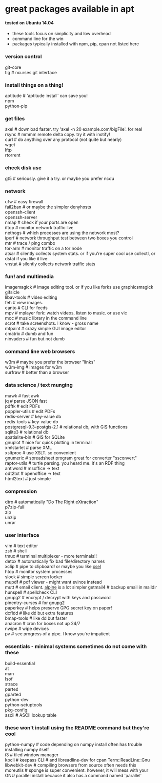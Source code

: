 # great packages available in apt  
#### tested on Ubuntu 14.04  
  
* these tools focus on simplicity and low overhead  
 * command line for the win  
* packages typically installed with npm, pip, cpan not listed here  
  
### version control  
git-core  
tig # ncurses git interface  
  
### install things on a thing!  
aptitude # 'aptitude install' can save you!  
npm  
python-pip  
  
### get files  
axel # download faster. try 'axel -n 20 example.com/bigFile'. for real  
rsync # mmmm remote delta copy. try it with inotify!  
curl # do anything over any protocol (not quite but nearly)  
wget  
lftp  
rtorrent  
  
### check disk use  
gt5 # seriously.  give it a try. or maybe you prefer ncdu  
  
### network  
ufw # easy firewall  
fail2ban # or maybe the simpler denyhosts  
openssh-client  
openssh-server  
nmap # check if your ports are open  
iftop # monitor network traffic live  
nethogs # which processes are using the network most?  
iperf # network throughput test between two boxes you control  
mtr # trace / ping combo  
tor-arm # monitor traffic on a tor node  
atsar # silently collects system stats. or if you're super cool use collectl, or dstat if you like it live  
vnstat # silently collects network traffic stats  
  
### fun! and multimedia  
imagemagick # image editing tool. or if you like forks use graphicsmagick  
gifsicle  
libav-tools # video editing  
feh # view images.  
canto # CLI for feeds  
mpv # mplayer fork: watch videos, listen to music. or use vlc  
moc # music library in the command line  
scrot # take screenshots. I know - gross name  
mtpaint # crazy simple GUI image editor  
cmatrix # dumb and fun  
ninvaders # fun but not dumb  
  
### command line web browsers  
w3m # maybe you prefer the browser "links"  
w3m-img # images for w3m  
surfraw # better than a browser  
  
### data science / text munging  
mawk # fast awk  
jq # parse JSON fast  
pdftk # edit PDFs  
poppler-utils # edit PDFs  
redis-server # key-value db  
redis-tools # key-value db  
postgresql-9.3-postgis-2.1 # relational db, with GIS functions  
sqlite3 # relational db  
spatialite-bin # GIS for SQLite  
gnuplot # nice for quick plotting in terminal  
xmlstarlet # parse XML  
xsltproc # use XSLT. so convenient  
gnumeric # spreadsheet program great for converter "ssconvert"  
raptor-utils # turtle parsing.  you heard me. it's an RDF thing  
antiword # msoffice -> text  
odt2txt # openoffice -> text  
html2text # just simple  
  
### compression  
dtrx # automatically "Do The Right eXtraction"  
p7zip-full  
zip  
unzip  
unrar  
  
### user interface  
vim # text editor  
zsh # shell  
tmux # terminal multiplexer - more terminals!!  
detox # automatically fix bad file/directory names  
xclip # pipe to clipboard! or maybe you like [xsel](https://github.com/kfish/xsel)  
htop # monitor system processes  
slock # simple screen locker  
mupdf # pdf viewer - might want evince instead  
mutt # email client. [alpine](https://en.wikipedia.org/wiki/Alpine_(email_client)) is a lot simpler  
getmail4 # backup email in maildir  
hunspell # spellcheck CLI  
gnupg2 # encrypt / decrypt with keys and password  
pinentry-curses # for gnupg2  
paperkey # helps preserve GPG secret key on paper!  
dcfldd # like dd but extra features  
bmap-tools # like dd but faster  
anacron # cron for boxes not up 24/7  
nwipe # wipe devices  
pv # see progress of a pipe. I know you're impatient  
  
### essentials - minimal systems sometimes do not come with these  
build-essential  
at  
man  
lsof  
strace  
parted  
gparted  
python-dev  
python-setuptools  
pkg-config  
ascii # ASCII lookup table  
  
  
### these won't install using the README command but they're cool  
 python-numpy # code depending on numpy install often has trouble installing numpy itself  
 i3 # tiled window manager  
 kpcli # keepass CLI  # and libreadline-dev for cpan Term::ReadLine::Gnu  
 libwebkit-dev # compiling browsers from source often needs this  
 moreutils # sponge is super convenient. however, it will mess with your GNU parallel install because it also has a command named 'parallel'  

